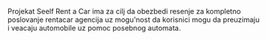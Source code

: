 Projekat Seelf Rent a Car ima za cilj da obezbedi resenje za kompletno poslovanje rentacar agencija uz mogu'nost da korisnici mogu da preuzimaju i veacaju automobile uz pomoc posebnog automata.
